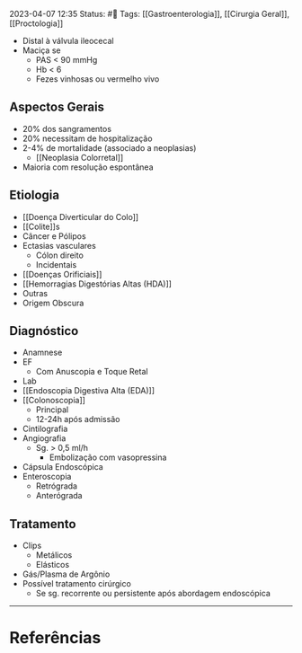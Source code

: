 2023-04-07 12:35
Status: #🌱 
Tags: [[Gastroenterologia]], [[Cirurgia Geral]], [[Proctologia]]
<br/>
- Distal à válvula ileocecal
- Maciça se
	- PAS < 90 mmHg
	- Hb < 6
	- Fezes vinhosas ou vermelho vivo
## Aspectos Gerais
- 20% dos sangramentos
- 20% necessitam de hospitalização
- 2-4% de mortalidade (associado a neoplasias)
	- [[Neoplasia Colorretal]]
- Maioria com resolução espontânea
## Etiologia
- [[Doença Diverticular do Colo]]
- [[Colite]]s
- Câncer e Pólipos
- Ectasias vasculares
	- Cólon direito
	- Incidentais
- [[Doenças Orificiais]]
- [[Hemorragias Digestórias Altas (HDA)]]
- Outras
- Origem Obscura
## Diagnóstico
- Anamnese
- EF
	- Com Anuscopia e Toque Retal
- Lab
- [[Endoscopia Digestiva Alta (EDA)]]
- [[Colonoscopia]]
	- Principal
	- 12-24h após admissão
- Cintilografia
- Angiografia
	- Sg. > 0,5 ml/h
		- Embolização com vasopressina
- Cápsula Endoscópica
- Enteroscopia
	- Retrógrada
	- Anterógrada
## Tratamento
- Clips
	- Metálicos
	- Elásticos
- Gás/Plasma de Argônio
- Possível tratamento cirúrgico
	- Se sg. recorrente ou persistente após abordagem endoscópica
____
# Referências

